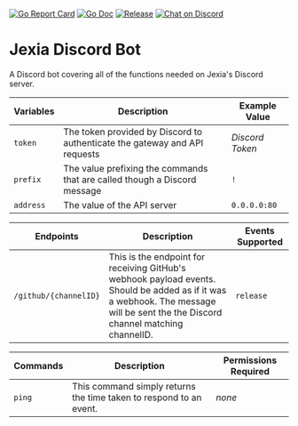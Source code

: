 [![Go Report Card](https://goreportcard.com/badge/github.com/jexia/discord-bot?style=flat-square)](https://goreportcard.com/report/github.com/jexia/discord-bot)
[![Go Doc](https://img.shields.io/badge/godoc-reference-blue.svg?style=flat-square)](https://pkg.go.dev/github.com/jexia/discord-bot)
[![Release](https://img.shields.io/github/release/jexia/discord-bot.svg?style=flat-square)](https://github.com/jexia/discord-bot/releases/latest)
[![Chat on Discord](https://img.shields.io/badge/chat-on%20discord-7289da.svg?style=flat-square&sanitize=true)](https://chat.jexia.com)

# Jexia Discord Bot

A Discord bot covering all of the functions needed on Jexia's Discord server.

| Variables | Description                                                                | Example Value        |
| --------- | -------------------------------------------------------------------------- | -------------------- |
| `token`   | The token provided by Discord to authenticate the gateway and API requests | _Discord Token_      |
| `prefix`  | The value prefixing the commands that are called though a Discord message  | `!`                  |
| `address` | The value of the API server                                                | `0.0.0.0:80`         |

| Endpoints | Description                                                                                                 | Events Supported |
| --------- | ----------------------------------------------------------------------------------------------------------- | ---------------- |
| `/github/{channelID}` | This is the endpoint for receiving GitHub's webhook payload events. Should be added as if it was a webhook. The message will be sent the the Discord channel matching channelID. | `release`        |

| Commands | Description                                                        | Permissions Required |
| -------- | ------------------------------------------------------------------ | -------------------- |
| `ping`   | This command simply returns the time taken to respond to an event. | _none_               |

